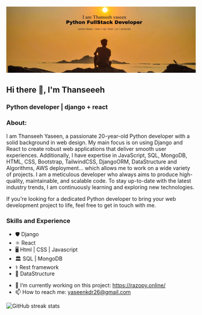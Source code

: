 ![Python developer | django + react](https://github.com/Thanseeeh/Thanseeeh/blob/main/Picsart_23-05-29_15-33-59-765.jpg)

## Hi there 👋, I'm Thanseeeh
### Python developer | django + react

### About:
I am Thanseeh Yaseen, a passionate 20-year-old Python developer with a solid background in web design. My main focus is on using Django and React to create robust web applications that deliver smooth user experiences. Additionally, I have expertise in JavaScript, SQL, MongoDB, HTML, CSS, Bootstrap, TailwindCSS, DjangoORM, DataStructure and Algorithms, AWS deployment... which allows me to work on a wide variety of projects. I am a meticulous developer who always aims to produce high-quality, maintainable, and scalable code. To stay up-to-date with the latest industry trends, I am continuously learning and exploring new technologies.

If you're looking for a dedicated Python developer to bring your web development project to life, feel free to get in touch with me.


### Skills and Experience 
* 🛡️ Django
* ⚛️ React
* 🖥️ Html | CSS | Javascript
* 🏛️ SQL | MongoDB
* ⚕️ Rest framework
* 🤖 DataStructure

- 🔭 I’m currently working on this project: https://razopy.online/ 
- 📫 How to reach me:  yaseenkdr26@gmail.com 


![GitHub streak stats](https://streak-stats.demolab.com/?user=Thanseeeh)  
